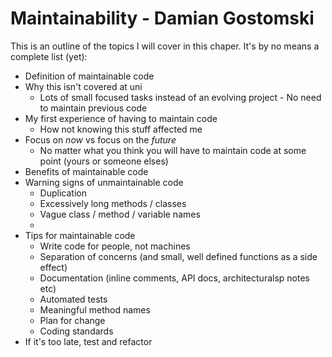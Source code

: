 Maintainability - Damian Gostomski
==================================

This is an outline of the topics I will cover in this chaper. It's by no means a complete list (yet):

* Definition of maintainable code
* Why this isn't covered at uni
	* Lots of small focused tasks instead of an evolving project - No need to maintain previous code
* My first experience of having to maintain code
	* How not knowing this stuff affected me
* Focus on _now_ vs focus on the _future_
	* No matter what you think you will have to maintain code at some point (yours or someone elses)
* Benefits of maintainable code
* Warning signs of unmaintainable code
	* Duplication
	* Excessively long methods / classes
	* Vague class / method / variable names
	*
* Tips for maintainable code
	* Write code for people, not machines
	* Separation of concerns (and small, well defined functions as a side effect)
	* Documentation (inline comments, API docs, architecturalsp notes etc)
	* Automated tests
	* Meaningful method names
	* Plan for change
	* Coding standards
* If it's too late, test and refactor
